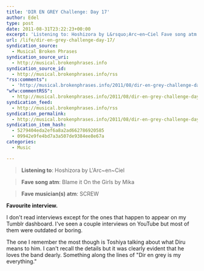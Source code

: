 ```yaml
---
title: 'DIR EN GREY Challenge: Day 17'
author: Edel
type: post
date: 2011-08-31T23:22:23+00:00
excerpt: 'Listening to: Hoshizora by L&rsquo;Arc~en~Ciel Fave song atm: Blame it On the Girls by Mika Fave musician(s) atm: SCREW Favourite interview. I don&rsquo;t read interviews except for the ones that happen to appear on my Tumblr dashboard. I&rsquo;ve seen a couple interviews on YouTube but most of them were outdated or boring. The one I [...]'
url: /life/dir-en-grey-challenge-day-17/
syndication_source:
  - Musical Broken Phrases
syndication_source_uri:
  - http://musical.brokenphrases.info
syndication_source_id:
  - http://musical.brokenphrases.info/rss
"rss:comments":
  - 'http://musical.brokenphrases.info/2011/08/dir-en-grey-challenge-day-17/#comments'
"wfw:commentRSS":
  - http://musical.brokenphrases.info/2011/08/dir-en-grey-challenge-day-17/feed/
syndication_feed:
  - http://musical.brokenphrases.info/rss
syndication_permalink:
  - http://musical.brokenphrases.info/2011/08/dir-en-grey-challenge-day-17/
syndication_item_hash:
  - 5279404eda2ef6a8a2ad662786920585
  - 09942e9fe4bd7a3a507de9384ee8e67a
categories:
  - Music

---
```

> **Listening to**: Hoshizora by L'Arc~en~Ciel
  
> **Fave song atm**: Blame it On the Girls by Mika
  
> **Fave musician(s) atm**: SCREW 

**Favourite interview.**

I don't read interviews except for the ones that happen to appear on my Tumblr dashboard. I've seen a couple interviews on YouTube but most of them were outdated or boring.

The one I remember the most though is Toshiya talking about what Diru means to him. I can't recall the details but it was clearly evident that he loves the band dearly. Something along the lines of "Dir en grey is my everything."


